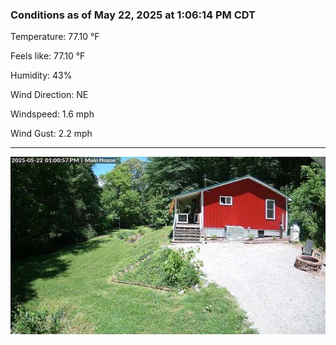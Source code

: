 ### Conditions as of May 22, 2025 at 1:06:14 PM CDT 

Temperature: 77.10 &deg;F

Feels like: 77.10 &deg;F

Humidity: 43%

Wind Direction: NE

Windspeed: 1.6 mph

Wind Gust: 2.2 mph

---

<img src="./images/latest.jpeg"/>

